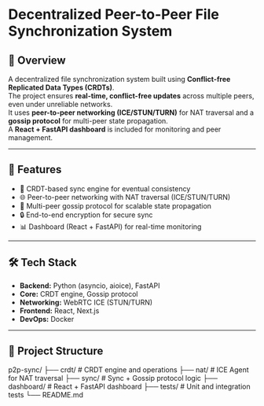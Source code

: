 # Decentralized Peer-to-Peer File Synchronization System

## 📌 Overview
A decentralized file synchronization system built using **Conflict-free Replicated Data Types (CRDTs)**.  
The project ensures **real-time, conflict-free updates** across multiple peers, even under unreliable networks.  
It uses **peer-to-peer networking (ICE/STUN/TURN)** for NAT traversal and a **gossip protocol** for multi-peer state propagation.  
A **React + FastAPI dashboard** is included for monitoring and peer management.  

---

## 🚀 Features
- 🔄 CRDT-based sync engine for eventual consistency  
- 🌐 Peer-to-peer networking with NAT traversal (ICE/STUN/TURN)  
- 📡 Multi-peer gossip protocol for scalable state propagation  
- 🔒 End-to-end encryption for secure sync  
- 📊 Dashboard (React + FastAPI) for real-time monitoring  

---

## 🛠️ Tech Stack
- **Backend:** Python (asyncio, aioice), FastAPI  
- **Core:** CRDT engine, Gossip protocol  
- **Networking:** WebRTC ICE (STUN/TURN)  
- **Frontend:** React, Next.js  
- **DevOps:** Docker  

---

## 📂 Project Structure
p2p-sync/
├── crdt/ # CRDT engine and operations
├── nat/ # ICE Agent for NAT traversal
├── sync/ # Sync + Gossip protocol logic
├── dashboard/ # React + FastAPI dashboard
├── tests/ # Unit and integration tests
└── README.md
